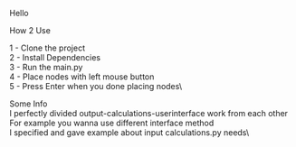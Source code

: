 Hello

How 2 Use

1 - Clone the project\
2 - Install Dependencies\
3 - Run the main.py\
4 - Place nodes with left mouse button\
5 - Press Enter when you done placing nodes\


Some Info\
I perfectly divided output-calculations-userinterface work from each other\
For example you wanna use different interface method\
I specified and gave example about input calculations.py needs\
